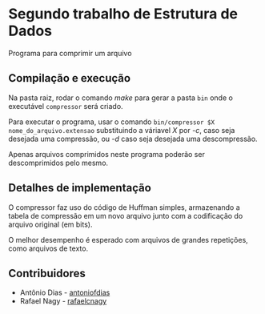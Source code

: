 # Segundo trabalho de Estrutura de Dados
Programa para comprimir um arquivo

## Compilação e execução
Na pasta raiz, rodar o comando _make_ para gerar a pasta `bin` onde o executável `compressor` será criado.

Para executar o programa, usar o comando `bin/compressor $X nome_do_arquivo.extensao` substituindo a váriavel _X_ por _-c_, caso seja desejada uma compressão, ou _-d_ caso seja desejada uma descompressão.

Apenas arquivos comprimidos neste programa poderão ser descomprimidos pelo mesmo.

## Detalhes de implementação
O compressor faz uso do código de Huffman simples, armazenando a tabela de compressão em um novo arquivo junto com a codificação do arquivo original (em bits).

O melhor desempenho é esperado com arquivos de grandes repetições, como arquivos de texto.

## Contribuidores

* Antônio Dias - [antoniofdias](https://github.com/antoniofdias)
* Rafael Nagy - [rafaelcnagy](https://github.com/rafaelcnagy)